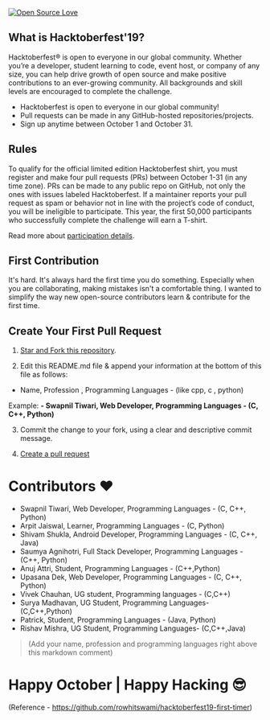 ﻿[![Open Source Love](https://badges.frapsoft.com/os/v1/open-source.svg?v=103)](https://github.com/ellerbrock/open-source-badges/)

## What is Hacktoberfest'19?

Hacktoberfest® is open to everyone in our global community. Whether you’re a developer, student learning to code, event host, or company of any size, you can help drive growth of open source and make positive contributions to an ever-growing community. All backgrounds and skill levels are encouraged to complete the challenge.

- Hacktoberfest is open to everyone in our global community!
- Pull requests can be made in any GitHub-hosted repositories/projects.
- Sign up anytime between October 1 and October 31.

## Rules
To qualify for the official limited edition Hacktoberfest shirt, you must register and make four pull requests (PRs) between October 1-31 (in any time zone). PRs can be made to any public repo on GitHub, not only the ones with issues labeled Hacktoberfest. If a maintainer reports your pull request as spam or behavior not in line with the project’s code of conduct, you will be ineligible to participate. This year, the first 50,000 participants who successfully complete the challenge will earn a T-shirt.

Read more about [participation details](https://hacktoberfest.digitalocean.com/details).

## First Contribution

It's hard. It's always hard the first time you do something. Especially when you are collaborating, making mistakes isn't a comfortable thing. I wanted to simplify the way new open-source contributors learn & contribute for the first time.

## Create Your First Pull Request

1. [Star and Fork this repository](https://help.github.com/articles/fork-a-repo/).

2. Edit this README.md file & append your information at the bottom of this file as follows:

- Name, Profession , Programming Languages - (like cpp, c , python)

Example: <b>\- Swapnil Tiwari, Web Developer, Programming Languages - (C, C++, Python)  </b>

3. Commit the change to your fork, using a clear and descriptive commit message.

4. [Create a pull request](https://help.github.com/articles/creating-a-pull-request-from-a-fork/)

# Contributors :heart:
-  Swapnil Tiwari, Web Developer, Programming Languages - (C, C++, Python)
-  Arpit Jaiswal, Learner, Programming Languages - (C, Python)
-  Shivam Shukla, Android Developer, Programming Languages - (C, C++, Java)
-  Saumya Agnihotri, Full Stack Developer, Programming Languages - (C++, Python)
-  Anuj Attri, Student, Programming Languages - (C++,Python)
-  Upasana Dek, Web Developer, Programming Languages - (C, C++, Python)
-  Vivek Chauhan, UG student, Programming languages - (C,C++)
-  Surya Madhavan, UG Student, Programming Languages- (C,C++,Python)
-  Patrick, Student, Programming Languages - (Java, Python)
-  Rishav Mishra, UG Student, Programming Languages- (C,C++,Java)
> (Add your name, profession and programming languages right above this markdown comment)


# Happy October | Happy Hacking :sunglasses:

(Reference - https://github.com/rowhitswami/hacktoberfest19-first-timer)
